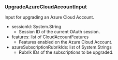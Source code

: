 ### UpgradeAzureCloudAccountInput
Input for upgrading an Azure Cloud Account.

- sessionId: System.String
  - Session ID of the current OAuth session.
- features: list of CloudAccountFeatures
  - Features enabled on the Azure Cloud Account.
- azureSubscriptionRubrikIds: list of System.Strings
  - Rubrik IDs of the subscriptions to be upgraded.
